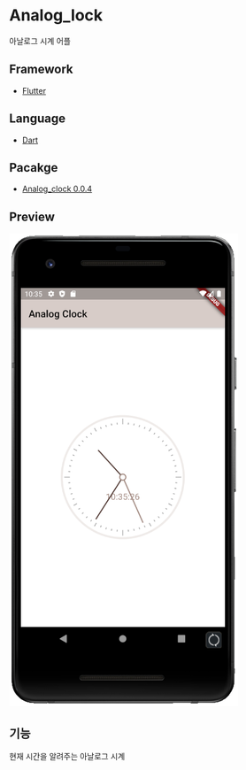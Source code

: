 # Analog_lock

아날로그 시계 어플

## Framework

- [Flutter](https://flutter.dev/)

## Language

- [Dart](https://dart.dev/)

## Pacakge

- [Analog_clock 0.0.4](https://pub.dev/packages/analog_clock)

## Preview

![preview_analog_clock](analog_clock_android.png)

## 기능

현재 시간을 알려주는 아날로그 시계
